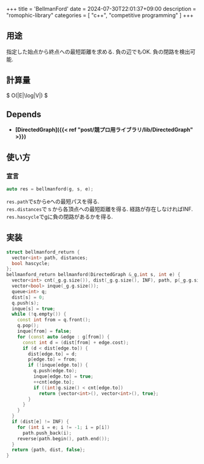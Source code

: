 +++
title = 'BellmanFord'
date = 2024-07-30T22:01:37+09:00
description = "romophic-library"
categories = [
  "c++",
  "competitive programming"
]
+++
## 用途
指定した始点から終点への最短距離を求める. 負の辺でもOK. 負の閉路を検出可能.

## 計算量
$ O(|E|\log|V|) $

## Depends
- **[DirectedGraph]({{< ref "post/競プロ用ライブラリ/lib/DirectedGraph" >}})**

## 使い方
### 宣言
```cpp
auto res = bellmanford(g, s, e);
```
`res.path`でsからeへの最短パスを得る.  
`res.distances`でｓから各頂点への最短距離を得る. 経路が存在しなければINF.  
`res.hascycle`でgに負の閉路があるかを得る.

## 実装
```cpp
struct bellmanford_return {
  vector<int> path, distances;
  bool hascycle;
};
bellmanford_return bellmanford(DirectedGraph &_g,int s, int e) {
  vector<int> cnt(_g.g.size()), dist(_g.g.size(), INF), path, p(_g.g.size(), -1);
  vector<bool> inque(_g.g.size());
  queue<int> q;
  dist[s] = 0;
  q.push(s);
  inque[s] = true;
  while (!q.empty()) {
    const int from = q.front();
    q.pop();
    inque[from] = false;
    for (const auto &edge : g[from]) {
      const int d = (dist[from] + edge.cost);
      if (d < dist[edge.to]) {
        dist[edge.to] = d;
        p[edge.to] = from;
        if (!inque[edge.to]) {
          q.push(edge.to);
          inque[edge.to] = true;
          ++cnt[edge.to];
          if ((int)g.size() < cnt[edge.to])
            return {vector<int>(), vector<int>(), true};
        }
      }
    }
  }
  if (dist[e] != INF) {
    for (int i = e; i != -1; i = p[i])
      path.push_back(i);
    reverse(path.begin(), path.end());
  }
  return {path, dist, false};
}
```